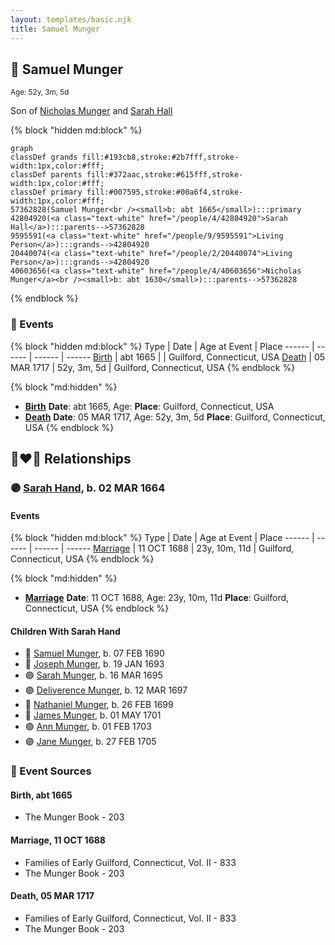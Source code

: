 ```yaml
---
layout: templates/basic.njk
title: Samuel Munger
---
```

## 🔵 Samuel Munger
<small>Age: 52y, 3m, 5d</small>

Son of [Nicholas Munger](/people/4/40603656) and [Sarah Hall](/people/4/42804920)

{% block "hidden md:block" %}
```mermaid
graph
classDef grands fill:#193cb8,stroke:#2b7fff,stroke-width:1px,color:#fff;
classDef parents fill:#372aac,stroke:#615fff,stroke-width:1px,color:#fff;
classDef primary fill:#007595,stroke:#00a6f4,stroke-width:1px,color:#fff;
57362828(Samuel Munger<br /><small>b: abt 1665</small>):::primary
42804920(<a class="text-white" href="/people/4/42804920">Sarah Hall</a>):::parents-->57362828
9595591(<a class="text-white" href="/people/9/9595591">Living Person</a>):::grands-->42804920
20440074(<a class="text-white" href="/people/2/20440074">Living Person</a>):::grands-->42804920
40603656(<a class="text-white" href="/people/4/40603656">Nicholas Munger</a><br /><small>b: abt 1630</small>):::parents-->57362828
```
{% endblock %}

### 📆 Events

{% block "hidden md:block" %}
Type | Date | Age at Event | Place
------ | ------ | ------ | ------
[Birth](#event-event-2) | abt 1665 |  | Guilford, Connecticut, USA
[Death](#event-event-3) | 05 MAR 1717 | 52y, 3m, 5d | Guilford, Connecticut, USA
{% endblock %}

{% block "md:hidden" %}
- **[Birth](#event-event-2)**
**Date**: abt 1665, Age:
**Place**: Guilford, Connecticut, USA
- **[Death](#event-event-3)**
**Date**: 05 MAR 1717, Age: 52y, 3m, 5d
**Place**: Guilford, Connecticut, USA
{% endblock %}

## 👩‍❤️‍👨 Relationships

### 🟣 [Sarah Hand](/people/7/75255100), b. 02 MAR 1664

#### Events

{% block "hidden md:block" %}
Type | Date | Age at Event | Place
------ | ------ | ------ | ------
[Marriage](#event-family-0-event-0) | 11 OCT 1688 | 23y, 10m, 11d | Guilford, Connecticut, USA
{% endblock %}

{% block "md:hidden" %}
- **[Marriage](#event-family-0-event-0)**
**Date**: 11 OCT 1688, Age: 23y, 10m, 11d
**Place**: Guilford, Connecticut, USA
{% endblock %}

#### Children With Sarah Hand
* 🔵 [Samuel Munger](/people/6/64239804), b. 07 FEB 1690
* 🔵 [Joseph Munger](/people/8/82274524), b. 19 JAN 1693
* 🟣 [Sarah Munger](/people/2/24642538), b. 16 MAR 1695
* 🟣 [Deliverence Munger](/people/1/16376581), b. 12 MAR 1697
* 🔵 [Nathaniel Munger](/people/9/90245281), b. 26 FEB 1699
* 🔵 [James Munger](/people/7/73707528), b. 01 MAY 1701
* 🟣 [Ann Munger](/people/6/68439647), b. 01 FEB 1703
* 🟣 [Jane Munger](/people/1/1929334), b. 27 FEB 1705
### 📰 Event Sources

#### <a id="event-event-2"></a> Birth, abt 1665
* The Munger Book  - 203

#### <a id="event-family-0-event-0"></a> Marriage, 11 OCT 1688
* Families of Early Guilford, Connecticut, Vol. II  - 833
* The Munger Book  - 203
#### <a id="event-event-3"></a> Death, 05 MAR 1717
* Families of Early Guilford, Connecticut, Vol. II  - 833
* The Munger Book  - 203
